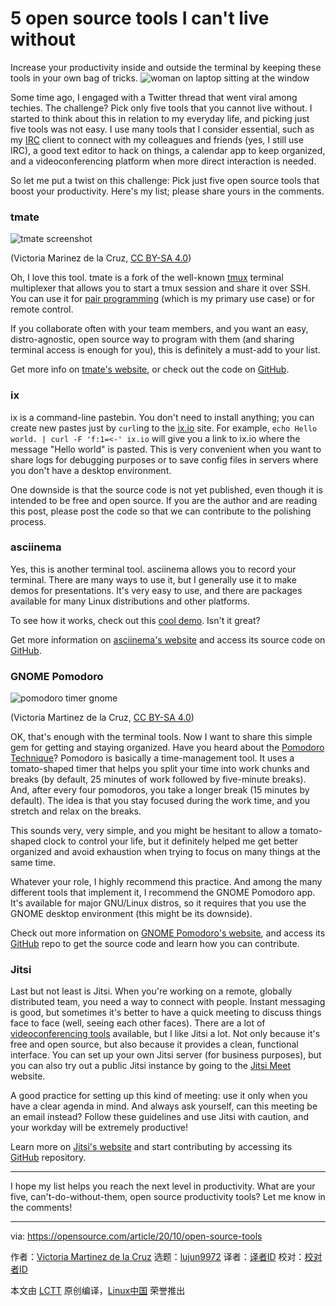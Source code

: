 [#]: collector: (lujun9972)
[#]: translator: (geekpi)
[#]: reviewer: ( )
[#]: publisher: ( )
[#]: url: ( )
[#]: subject: (5 open source tools I can't live without)
[#]: via: (https://opensource.com/article/20/10/open-source-tools)
[#]: author: (Victoria Martinez de la Cruz https://opensource.com/users/vkmc)

5 open source tools I can't live without
======
Increase your productivity inside and outside the terminal by keeping
these tools in your own bag of tricks.
![woman on laptop sitting at the window][1]

Some time ago, I engaged with a Twitter thread that went viral among techies. The challenge? Pick only five tools that you cannot live without. I started to think about this in relation to my everyday life, and picking just five tools was not easy. I use many tools that I consider essential, such as my [IRC][2] client to connect with my colleagues and friends (yes, I still use IRC), a good text editor to hack on things, a calendar app to keep organized, and a videoconferencing platform when more direct interaction is needed.

So let me put a twist on this challenge: Pick just five open source tools that boost your productivity. Here's my list; please share yours in the comments.

### tmate

![tmate screenshot][3]

(Victoria Marinez de la Cruz, [CC BY-SA 4.0][4])

Oh, I love this tool. tmate is a fork of the well-known [tmux][5] terminal multiplexer that allows you to start a tmux session and share it over SSH. You can use it for [pair programming][6] (which is my primary use case) or for remote control.

If you collaborate often with your team members, and you want an easy, distro-agnostic, open source way to program with them (and sharing terminal access is enough for you), this is definitely a must-add to your list.

Get more info on [tmate's website][7], or check out the code on [GitHub][8].

### ix

ix is a command-line pastebin. You don't need to install anything; you can create new pastes just by `curl`ing to the [ix.io][9] site. For example, `echo Hello world. | curl -F 'f:1=<-' ix.io` will give you a link to ix.io where the message "Hello world" is pasted. This is very convenient when you want to share logs for debugging purposes or to save config files in servers where you don't have a desktop environment.

One downside is that the source code is not yet published, even though it is intended to be free and open source. If you are the author and are reading this post, please post the code so that we can contribute to the polishing process.

### asciinema

Yes, this is another terminal tool. asciinema allows you to record your terminal. There are many ways to use it, but I generally use it to make demos for presentations. It's very easy to use, and there are packages available for many Linux distributions and other platforms.

To see how it works, check out this [cool demo][10]. Isn't it great?

Get more information on [asciinema's website][11] and access its source code on [GitHub][12].

### GNOME Pomodoro

![pomodoro timer gnome][13]

(Victoria Martinez de la Cruz, [CC BY-SA 4.0][4])

OK, that's enough with the terminal tools. Now I want to share this simple gem for getting and staying organized. Have you heard about the [Pomodoro Technique][14]? Pomodoro is basically a time-management tool. It uses a tomato-shaped timer that helps you split your time into work chunks and breaks (by default, 25 minutes of work followed by five-minute breaks). And, after every four pomodoros, you take a longer break (15 minutes by default). The idea is that you stay focused during the work time, and you stretch and relax on the breaks.

This sounds very, very simple, and you might be hesitant to allow a tomato-shaped clock to control your life, but it definitely helped me get better organized and avoid exhaustion when trying to focus on many things at the same time.

Whatever your role, I highly recommend this practice. And among the many different tools that implement it, I recommend the GNOME Pomodoro app. It's available for major GNU/Linux distros, so it requires that you use the GNOME desktop environment (this might be its downside).

Check out more information on [GNOME Pomodoro's website][15], and access its [GitHub][16] repo to get the source code and learn how you can contribute.

### Jitsi

Last but not least is Jitsi. When you're working on a remote, globally distributed team, you need a way to connect with people. Instant messaging is good, but sometimes it's better to have a quick meeting to discuss things face to face (well, seeing each other faces). There are a lot of [videoconferencing tools][17] available, but I like Jitsi a lot. Not only because it's free and open source, but also because it provides a clean, functional interface. You can set up your own Jitsi server (for business purposes), but you can also try out a public Jitsi instance by going to the [Jitsi Meet][18] website.

A good practice for setting up this kind of meeting: use it only when you have a clear agenda in mind. And always ask yourself, can this meeting be an email instead? Follow these guidelines and use Jitsi with caution, and your workday will be extremely productive!

Learn more on [Jitsi's website][19] and start contributing by accessing its [GitHub][20] repository.

* * *

I hope my list helps you reach the next level in productivity. What are your five, can't-do-without-them, open source productivity tools? Let me know in the comments!

--------------------------------------------------------------------------------

via: https://opensource.com/article/20/10/open-source-tools

作者：[Victoria Martinez de la Cruz][a]
选题：[lujun9972][b]
译者：[译者ID](https://github.com/译者ID)
校对：[校对者ID](https://github.com/校对者ID)

本文由 [LCTT](https://github.com/LCTT/TranslateProject) 原创编译，[Linux中国](https://linux.cn/) 荣誉推出

[a]: https://opensource.com/users/vkmc
[b]: https://github.com/lujun9972
[1]: https://opensource.com/sites/default/files/styles/image-full-size/public/lead-images/lenovo-thinkpad-laptop-window-focus.png?itok=g0xPm2kD (young woman working on a laptop)
[2]: https://en.wikipedia.org/wiki/Internet_Relay_Chat
[3]: https://opensource.com/sites/default/files/pictures/tmate-opensource.jpg (tmate screenshot)
[4]: https://creativecommons.org/licenses/by-sa/4.0/
[5]: https://opensource.com/article/20/7/tmux-cheat-sheet
[6]: https://en.wikipedia.org/wiki/Pair_programming
[7]: https://tmate.io/
[8]: https://github.com/tmate-io/tmate
[9]: http://ix.io/
[10]: https://asciinema.org/a/239367
[11]: https://asciinema.org/
[12]: https://github.com/asciinema/asciinema
[13]: https://opensource.com/sites/default/files/pictures/pomodoro_timer_gnome.jpg (pomodoro timer gnome)
[14]: https://en.wikipedia.org/wiki/Pomodoro_Technique
[15]: https://gnomepomodoro.org/
[16]: https://github.com/codito/gnome-pomodoro
[17]: https://opensource.com/article/20/5/open-source-video-conferencing
[18]: https://meet.jit.si/
[19]: https://jitsi.org/
[20]: https://github.com/jitsi
